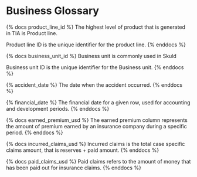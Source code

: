 # Business Glossary

{% docs product_line_id %}
The highest level of product that is generated in TIA is Product line.

Product line ID is the unique identifier for the product line.
{% enddocs %}

{% docs business_unit_id %}
Business unit is commonly used in Skuld

Business unit ID is the unique identifier for the Business unit.
{% enddocs %}

{% accident_date %}
The date when the accident occurred.
{% enddocs %}

{% financial_date %}
The financial date for a given row, used for accounting and development periods.
{% enddocs %}

{% docs earned_premium_usd %}
The earned premium column represents the amount of premium earned by an insurance company during a specific period.
{% enddocs %}

{% docs incurred_claims_usd %}
Incurred claims is the total case specific claims amount, that is reserves + paid amount.
{% enddocs %}

{% docs paid_claims_usd %}
Paid claims refers to the amount of money that has been paid out for insurance claims.
{% enddocs %}
